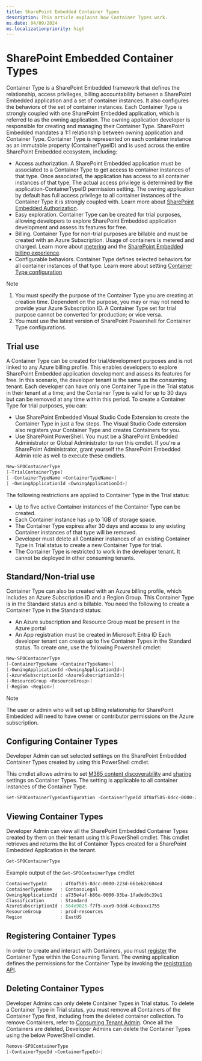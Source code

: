 ```yaml
---
title: SharePoint Embedded Container Types
description: This article explains how Container Types work.
ms.date: 04/09/2024
ms.localizationpriority: high
---
```


# SharePoint Embedded Container Types

Container Type is a SharePoint Embedded framework that defines the relationship, access privileges, billing accountability between a SharePoint Embedded application and a set of container instances. It also configures the behaviors of the set of container instances. Each Container Type is strongly coupled with one SharePoint Embedded application, which is referred to as the owning application. The owning application developer is responsible for creating and managing their Container Type. SharePoint Embedded mandates a 1:1 relationship between owning application and Container Type.
Container Type is represented on each container instance as an immutable property (ContainerTypeID) and is used across the entire SharePoint Embedded ecosystem, including:

- Access authorization. A SharePoint Embedded application must be associated to a Container Type to get access to container instances of that type. Once associated, the application has access to all container instances of that type. The actual access privilege is determined by the application-ContainerTypeID permission setting. The owning application by default has full access privilege to all container instances of the Container Type it is strongly coupled with. Learn more about [SharePoint Embedded Authorization](../app-concepts/auth.md).
- Easy exploration. Container Type can be created for trial purposes, allowing developers to explore SharePoint Embedded application development and assess its features for free.
- Billing. Container Type for non-trial purposes are billable and must be created with an Azure Subscription. Usage of containers is metered and charged. Learn more about [metering](../admin-exp/meters.md) and the [SharePoint Embedded billing experience](../admin-exp/billing.md).
- Configurable behaviors. Container Type defines selected behaviors for all container instances of that type. Learn more about setting [Container Type configuration](../app-concepts/containertypes.md#configuring-container-types) 


> [!NOTE]
> 1. You must specify the purpose of the Container Type you are creating at creation time. Dependent on the purpose, you may or may not need to provide your Azure Subscription ID. A Container Type set for trial purpose cannot be converted for production; or vice versa.
> 2. You must use the latest version of SharePoint Powershell for Container Type configurations. 

## Trial use

A Container Type can be created for trial/development purposes and is not linked to any Azure billing profile. This enables developers to explore SharePoint Embedded application development and assess its features for free. In this scenario, the developer tenant is the same as the consuming tenant.  Each developer can have only one Container Type in the Trial status in their tenant at a time; and the Container Type is valid for up to 30 days but can be removed at any time within this period. To create a Container Type for trial purposes, you can:

- Use SharePoint Embedded Visual Studio Code Extension to create the Container Type in just a few steps. The Visual Studio Code extension also registers your Container Type and creates Containers for you.
- Use SharePoint PowerShell. You must be a SharePoint Embedded Administrator or Global Administrator to run this cmdlet. If you're a SharePoint Administrator, grant yourself the SharePoint Embedded Admin role as well to execute these cmdlets.

```powershell
New-SPOContainerType
[–TrialContainerType]
[ -ContainerTypeName <ContainerTypeName>]
[ -OwningApplicationId <OwningApplicationId>]
```

The following restrictions are applied to Container Type in the Trial status:
- Up to five active Container instances of the Container Type can be created.
- Each Container instance has up to 1GB of storage space.
- The Container Type expires after 30 days and access to any existing Container instances of that type will be removed. 
- Developer must delete all Container instances of an existing Container Type in Trial status to create a new Container Type for trial.
- The Container Type is restricted to work in the developer tenant. It cannot be deployed in other consuming tenants.

## Standard/Non-trial use

Container Type can also be created with an Azure billing profile, which includes an Azure Subscription ID and a Region Group. This Container Type is in the Standard status and is billable. You need the following to create a Container Type in the Standard status:
-	An Azure subscription and Resource Group must be present in the Azure portal
-	An App registration must be created in Microsoft Entra ID
Each developer tenant can create up to five Container Types in the Standard status. To create one, use the following Powershell cmdlet:

```powershell
New-SPOContainerType
[–ContainerTypeName <ContainerTypeName>]
[-OwningApplicationId <OwningApplicationId>]
[-AzureSubscriptionId <AzureSubscriptionId>]
[-ResourceGroup <ResourceGroup>]
[-Region <Region>]
```
> [!NOTE]
> The user or admin who will set up billing relationship for SharePoint Embedded will need to have owner or contributor permissions on the Azure subscription.
> 

## Configuring Container Types
Developer Admin can set selected settings on the SharePoint Embedded Container Types created by using this PowerShell cmdlet.

This cmdlet allows admins to set [M365 content discoverability](../content-experiences/user-experiences-overview.md) and [sharing](../app-concepts/sharing-and-perm.md) settings on Container Types. The setting is applicable to all container instances of the Container Type.

```powershell
Set-SPOContainerTypeConfiguration -ContainerTypeId 4f0af585-8dcc-0000-223d-661eb2c604e4 -DiscoverabilityDisabled $False
```

## Viewing Container Types

Developer Admin can view all the SharePoint Embedded Container Types created by them on their tenant using this PowerShell cmdlet. This cmdlet retrieves and returns the list of Container Types  created for a SharePoint Embedded Application in the tenant.

```powershell
Get-SPOContainerType
```

Example output of the `Get-SPOContainerType`  cmdlet

```powershell
ContainerTypeId     : 4f0af585-8dcc-0000-223d-661eb2c604e4
ContainerTypeName   : ContosoLegal
OwningApplicationId : a735e4af-b86e-0000-93ba-1faded6c39e1
Classification      : Standard
AzureSubscriptionId : 564e9025-f7f5-xxx9-9ddd-4cdxxxx1755
ResourceGroup       : prod-resources
Region              : EastUS
```

## Registering Container Types

In order to create and interact with Containers, you must [register](../app-concepts/register-api-documentation.md) the Container Type within the Consuming Tenant. The owning application defines the permissions for the Container Type by invoking the [registration API](../app-concepts/register-api-documentation.md).

## Deleting Container Types

Developer Admins can only delete Container Types in Trial status. To delete a Container Type in Trial status, you must remove all Containers of the Container Type first, including from the deleted container collection. To remove Containers, refer to [Consuming Tenant Admin](../admin-exp/cta.md#delete-containers). Once all the Containers are deleted, Developer Admins can delete the Container Types using the below PowerShell cmdlet.

```powershell
Remove-SPOContainerType
[-ContainerTypeId <ContainerTypeId>]
```
